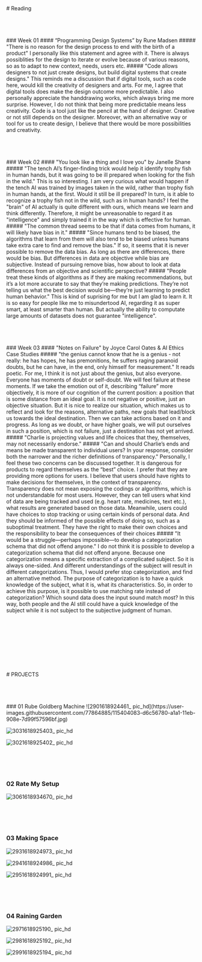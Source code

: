<br>
<br>
<br>
<br>
<br>
# Reading
<br>
<br>
<br>
<br>
<br>
### Week 01
#### “Programming Design Systems” by Rune Madsen
##### "There is no reason for the design process to end with the birth of a product"
I personally like this statement and agree with it. There is always possiblities for the design to iterate or evolve because of various reasons, so as to adapt to new context, needs, users etc.
##### "Code allows designers to not just create designs, but build digital systems that create designs."
This reminds me a discussion that if digital tools, such as code here, would kill the creativity of designers and arts. For me, I agree that digital tools does make the design outcome more predictable. I also personally appreciate the handdrawing works, which always bring me more surprise. However, I do not think that being more predictable means less creativity. Code is a tool just like the pencil at the hand of designer. Creative or not still depends on the designer. Moreover, with an alternative way or tool for us to create design, I believe that there would be more possibilities and creativity.
<br>
<br>
<br>
<br>
<br>
### Week 02
#### "You look like a thing and I love you" by Janelle Shane
##### "The tench AI’s finger-finding trick would help it identify trophy fish in human hands, but it was going to be ill prepared when looking for the fish in the wild."
This is so interesting. I am very curious what would happen if the tench AI was trained by images taken in the wild, rather than trophy fish in human hands, at the first. Would it still be ill prepared? In turn, is it able to recognize a trophy fish not in the wild, such as in human hands? I feel the "brain" of AI actually is quite different with ours, which means we learn and think differently. Therefore, it might be unreasonable to regard it as "intelligence" and simply trained it in the way which is effective for human.
##### "The common thread seems to be that if data comes from humans, it will likely have bias in it."
##### "Since humans tend to be biased, the algorithms that learn from them will also tend to be biased unless humans take extra care to find and remove the bias."
If so, it seems that it is never possible to remove the data bias. As long as there are differences, there would be bias. But differences in data are objective while bias are subjective. Instead of pursuing remove bias, how about to look at data differences from an objective and scientific perspective?
##### "People treat these kinds of algorithms as if they are making recommendations, but it’s a lot more accurate to say that they’re making predictions. They’re not telling us what the best decision would be—they’re just learning to predict human behavior."
This is kind of suprising for me but I am glad to learn it. It is so easy for people like me to misundertood AI, regarding it as super smart, at least smarter than human. But actually the ability to computate large amounts of datasets does not guarantee "intelligence".
<br>
<br>
<br>
<br>
<br>
### Week 03
#### "Notes on Failure" by Joyce Carol Oates & AI Ethics Case Studies
##### "the genius cannot know that he is a genius - not really: he has hopes, he has premonitions, he suffers raging paranoid doubts, but he can have, in the end, only himself for measurement."
It reads poetic. For me, I think it is not just about the genius, but also everyone. Everyone has moments of doubt or self-doubt. We will feel failure at these moments. If we take the emotion out of it, describing “failure” more objectively, it is more of our cognition of the current position: a position that is some distance from an ideal goal. It is not negative or positive, just an objective situation. But it is nice to realize our situation, which makes us to reflect and look for the reasons, alternative paths, new goals that lead/block us towards the ideal destination. Then we can take actions based on it and progress. As long as we doubt, or have higher goals, we will put ourselves in such a position, which is not failure, just a destination has not yet arrived.
##### "Charlie is projecting values and life choices that they, themselves, may not necessarily endorse."
##### "Can and should Charlie’s ends and means be made transparent to individual users? In your response, consider both the narrower and the richer definitions of transparency."
Personally, I feel these two concerns can be discussed together. It is dangerous for products to regard themselves as the “best” choice. I prefer that they are providing more options for users. I believe that users should have rights to make decisions for themselves, in the context of transparency. Transparency does not mean exposing the codings or algorithms, which is not understandable for most users. However, they can tell users what kind of data are being tracked and used (e.g. heart rate, medicines, text etc.), what results are generated based on those data. Meanwhile, users could have choices to stop tracking or using certain kinds of personal data. And they should be informed of the possible effects of doing so, such as a suboptimal treatment. They have the right to make their own choices and the responsibility to bear the consequences of their choices
##### "It would be a struggle—perhaps impossible—to develop a categorization schema that did not offend anyone."
I do not think it is possible to develop a categorization schema that did not offend anyone. Because one categorization means a specific extraction of a complicated subject. So it is always one-sided. And different understandings of the subject will result in different categorizations. Thus, I would prefer stop categorization, and find an alternative method. The purpose of categorization is to have a quick knowledge of the subject, what it is, what its characteristics. So, in order to achieve this purpose, is it possible to use matching rate instead of categorization? Which sound data does the input sound match most? In this way, both people and the AI still could have a quick knowledge of the subject while it is not subject to the subjective judgment of human.
<br>
<br>
<br>
<br>
<br>
<br>
<br>
<br>
<br>
<br>
# PROJECTS
<br>
<br>
<br>
<br>
<br>
### 01 Rube Goldberg Machine
![2901618924461_ pic_hd](https://user-images.githubusercontent.com/77864885/115404083-d6c56780-a1a1-11eb-908e-7d99f57596bf.jpg)

![3031618925403_ pic_hd](https://user-images.githubusercontent.com/77864885/115404365-1e4bf380-a1a2-11eb-8d7f-4c128d9a8b0e.jpg)

![3021618925402_ pic_hd](https://user-images.githubusercontent.com/77864885/115404323-1429f500-a1a2-11eb-8e99-640e00b86b7e.jpg)
<br>
<br>
<br>
<br>
<br>
### 02 Rate My Setup
![3061618934670_ pic_hd](https://user-images.githubusercontent.com/77864885/115428627-6e818080-a1b7-11eb-928f-9ac4574f5469.jpg)
<br>
<br>
<br>
<br>
<br>
### 03 Making Space
![2931618924973_ pic_hd](https://user-images.githubusercontent.com/77864885/115404563-4cc9ce80-a1a2-11eb-9ee4-7c31ad91d0b4.jpg)

![2941618924986_ pic_hd](https://user-images.githubusercontent.com/77864885/115404596-54897300-a1a2-11eb-8fd1-cc46afcc444a.jpg)

![2951618924991_ pic_hd](https://user-images.githubusercontent.com/77864885/115404623-5ce1ae00-a1a2-11eb-8492-3f9c41518637.jpg)
<br>
<br>
<br>
<br>
<br>
### 04 Raining Garden
![2971618925190_ pic_hd](https://user-images.githubusercontent.com/77864885/115404732-75ea5f00-a1a2-11eb-9779-3dc6954d2153.jpg)

![2981618925192_ pic_hd](https://user-images.githubusercontent.com/77864885/115404757-7b47a980-a1a2-11eb-861a-72f078a3875d.jpg)

![2991618925194_ pic_hd](https://user-images.githubusercontent.com/77864885/115404786-80a4f400-a1a2-11eb-90be-8fc7a138ff53.jpg)
<br>
<br>
<br>
<br>
<br>


